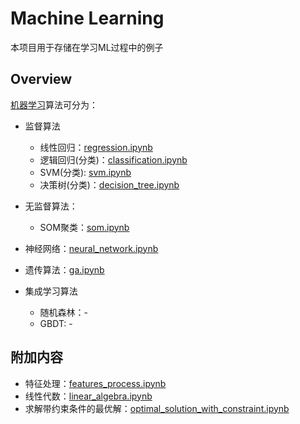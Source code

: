 # Machine Learning

本项目用于存储在学习ML过程中的例子

## Overview

[机器学习](./machine_learning.ipynb)算法可分为：

- 监督算法
  - 线性回归：[regression.ipynb](./regression.ipynb)
  - 逻辑回归(分类)：[classification.ipynb](./classification.ipynb)
  - SVM(分类): [svm.ipynb](./svm.ipynb)
  - 决策树(分类)：[decision_tree.ipynb](./decision_tree.ipynb)
  
- 无监督算法：
  - SOM聚类：[som.ipynb](./som.ipynb)
  
- 神经网络：[neural_network.ipynb](./neural_network.ipynb)

- 遗传算法：[ga.ipynb](./ga.ipynb)

- 集成学习算法
  - 随机森林：-
  - GBDT: -

## 附加内容

- 特征处理：[features_process.ipynb](./features_process.ipynb)  
- 线性代数：[linear_algebra.ipynb](./linear_algebra.ipynb)
- 求解带约束条件的最优解：[optimal_solution_with_constraint.ipynb](./optimal_solution_with_constraint.ipynb)